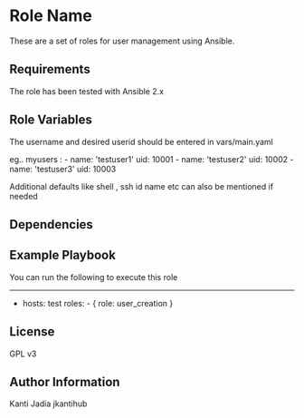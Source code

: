 Role Name
=========

These are a set of roles for user management using Ansible.

Requirements
------------
The role has been tested with Ansible 2.x


Role Variables
--------------
The username and desired userid should be entered in vars/main.yaml

eg..
myusers :
    - name: 'testuser1'
      uid: 10001 
    - name: 'testuser2'
      uid: 10002
    - name: 'testuser3'
      uid: 10003

Additional defaults like shell , ssh id name etc can also be mentioned if needed


Dependencies
------------

Example Playbook
----------------
You can run the following to execute this role

---
- hosts: test
  roles:
      - { role: user_creation }


License
-------

GPL v3

Author Information
------------------
Kanti Jadia jkantihub
